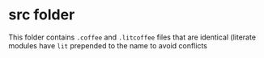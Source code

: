 src folder
==========

This folder contains `.coffee` and `.litcoffee` files that are identical
(literate modules have `lit` prepended to the name to avoid conflicts